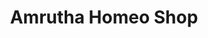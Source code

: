---
title: "Amrutha Homeo Shop"
url: /pazhavangadi-thiruvananthapuram/amrutha-homeo-shop/
shop: Drogerie
---